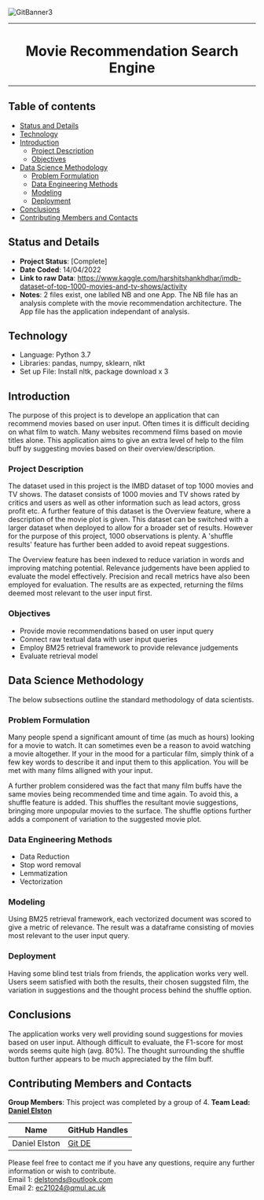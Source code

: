 ![GitBanner3](https://user-images.githubusercontent.com/98388088/158277311-535b2e53-190e-4060-a383-42e9f308ca75.png)

<hr>

<h1 align='center'> Movie Recommendation Search Engine </h1>

<hr>

## Table of contents
- [Status and Details](#status-and-details)
- [Technology](#technology)
- [Introduction](#introduction)
    - [Project Description](#project-description)
    - [Objectives](#objectives)
- [Data Science Methodology](#data-science-methodology)
    - [Problem Formulation](#problem-formulation)
    - [Data Engineering Methods](#data-engineering-methods)
    - [Modeling](#modeling)
    - [Deployment](#deployment)
- [Conclusions](#conclusions)
- [Contributing Members and Contacts](#contributing-members-and-contacts)


## Status and Details
- **Project Status**: [Complete]
- **Date Coded**: 14/04/2022
- **Link to raw Data**: https://www.kaggle.com/harshitshankhdhar/imdb-dataset-of-top-1000-movies-and-tv-shows/activity
- **Notes**: 2 files exist, one lablled NB and one App. The NB file has an analysis complete with the movie recommendation architecture. The App file has the application independant of analysis.


## Technology
- Language: Python 3.7
- Libraries: pandas, numpy, sklearn, nlkt
- Set up File: Install nltk, package download x 3


## Introduction
The purpose of this project is to develope an application that can recommend movies based on user input. Often times it is difficult deciding on what film to watch. Many websites recommend films based on movie titles alone. This application aims to give an extra level of help to the film buff by suggesting movies based on their overview/description.

### Project Description
The dataset used in this project is the IMBD dataset of top 1000 movies and TV shows. The dataset consists of 1000 movies and TV shows rated by critics and users as well as other information such as lead actors, gross profit etc. A further feature of this dataset is the Overview feature, where a description of the movie plot is given. This dataset can be switched with a larger dataset when deployed to allow for a broader set of results. However for the purpose of this project, 1000 observations is plenty. A 'shuffle results' feature has further been added to avoid repeat suggestions.

The Overview feature has been indexed to reduce variation in words and improving matching potential. Relevance judgements have been applied to evaluate the model effectively. Precision and recall metrics have also been employed for evaluation. The results are as expected, returning the films deemed most relevant to the user input first.

### Objectives
- Provide movie recommendations based on user input query
- Connect raw textual data with user input queries
- Employ BM25 retrieval framework to provide relevance judgements 
- Evaluate retrieval model


## Data Science Methodology
The below subsections outline the standard methodology of data scientists.

### Problem Formulation
Many people spend a significant amount of time (as much as hours) looking for a movie to watch. It can sometimes even be a reason to avoid watching a movie altogether. If your in the mood for a particular film, simply think of a few key words to describe it and input them to this application. You will be met with many films alligned with your input.

A further problem considered was the fact that many film buffs have the same movies being recommended time and time again. To avoid this, a shuffle feature is added. This shuffles the resultant movie suggestions, bringing more unpopular movies to the surface. The shuffle options further adds a component of variation to the suggested movie plot.

### Data Engineering Methods
- Data Reduction
- Stop word removal
- Lemmatization
- Vectorization

### Modeling 
Using BM25 retrieval framework, each vectorized document was scored to give a metric of relevance. The result was a dataframe consisting of movies most relevant to the user input query.

### Deployment
Having some blind test trials from friends, the application works very well. Users seem satisfied with both the results, their chosen suggsted film, the variation in suggestions and the thought process behind the shuffle option.

## Conclusions
The application works very well providing sound suggestions for movies based on user input. Although difficult to evaluate, the F1-score for most words seems quite high (avg. 80%). The thought surrounding the shuffle button further appears to be much appreciated by the film buff. 

## Contributing Members and Contacts
**Group Members**: This project was completed by a group of 4.
**Team Lead: [Daniel Elston](https://github.com/Daniel-Elston)**

|Name     |  GitHub Handles   |  
|---------|-----------------|
| Daniel Elston | [Git DE](https://github.com/Daniel-Elston)   |

Please feel free to contact me if you have any questions, require any further information or wish to contribute.<br/>
Email 1: delstonds@outlook.com <br/>
Email 2: ec21024@qmul.ac.uk
